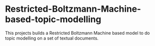 # Restricted-Boltzmann-Machine-based-topic-modelling
This projects builds a Restricted Boltzmann Machine based model to do topic modelling on a set of textual documents.
